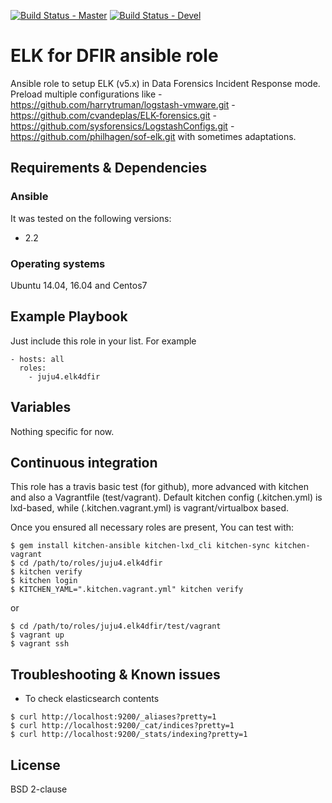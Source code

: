 [![Build Status - Master](https://travis-ci.org/juju4/ansible-elk4dfir.svg?branch=master)](https://travis-ci.org/juju4/ansible-elk4dfir)
[![Build Status - Devel](https://travis-ci.org/juju4/ansible-elk4dfir.svg?branch=devel)](https://travis-ci.org/juju4/ansible-elk4dfir/branches)
# ELK for DFIR ansible role

Ansible role to setup ELK (v5.x) in Data Forensics Incident Response mode.
Preload multiple configurations like
    - https://github.com/harrytruman/logstash-vmware.git
    - https://github.com/cvandeplas/ELK-forensics.git
    - https://github.com/sysforensics/LogstashConfigs.git
    - https://github.com/philhagen/sof-elk.git
with sometimes adaptations.

## Requirements & Dependencies

### Ansible
It was tested on the following versions:
 * 2.2

### Operating systems

Ubuntu 14.04, 16.04 and Centos7

## Example Playbook

Just include this role in your list.
For example

```
- hosts: all
  roles:
    - juju4.elk4dfir
```

## Variables

Nothing specific for now.

## Continuous integration

This role has a travis basic test (for github), more advanced with kitchen and also a Vagrantfile (test/vagrant).
Default kitchen config (.kitchen.yml) is lxd-based, while (.kitchen.vagrant.yml) is vagrant/virtualbox based.

Once you ensured all necessary roles are present, You can test with:
```
$ gem install kitchen-ansible kitchen-lxd_cli kitchen-sync kitchen-vagrant
$ cd /path/to/roles/juju4.elk4dfir
$ kitchen verify
$ kitchen login
$ KITCHEN_YAML=".kitchen.vagrant.yml" kitchen verify
```
or
```
$ cd /path/to/roles/juju4.elk4dfir/test/vagrant
$ vagrant up
$ vagrant ssh
```

## Troubleshooting & Known issues

* To check elasticsearch contents
```
$ curl http://localhost:9200/_aliases?pretty=1
$ curl http://localhost:9200/_cat/indices?pretty=1
$ curl http://localhost:9200/_stats/indexing?pretty=1

```

## License

BSD 2-clause

